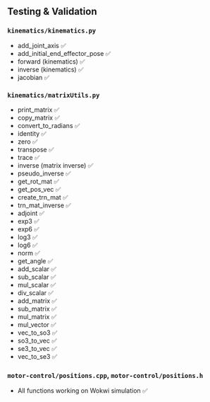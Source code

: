 ## Testing & Validation
### `kinematics/kinematics.py`
- add_joint_axis ✅
- add_initial_end_effector_pose ✅
- forward (kinematics) ✅
- inverse (kinematics) ✅
- jacobian ✅

### `kinematics/matrixUtils.py`
- print_matrix ✅
- copy_matrix ✅
- convert_to_radians ✅
- identity ✅
- zero ✅
- transpose ✅
- trace ✅
- inverse (matrix inverse) ✅
- pseudo_inverse ✅
- get_rot_mat ✅
- get_pos_vec ✅
- create_trn_mat ✅
- trn_mat_inverse ✅
- adjoint ✅
- exp3 ✅
- exp6 ✅
- log3 ✅
- log6 ✅
- norm ✅
- get_angle ✅
- add_scalar ✅
- sub_scalar ✅
- mul_scalar ✅
- div_scalar ✅
- add_matrix ✅
- sub_matrix ✅
- mul_matrix ✅
- mul_vector ✅
- vec_to_so3 ✅
- so3_to_vec ✅
- se3_to_vec ✅
- vec_to_se3 ✅

### `motor-control/positions.cpp`, `motor-control/positions.h`
- All functions working on Wokwi simulation ✅